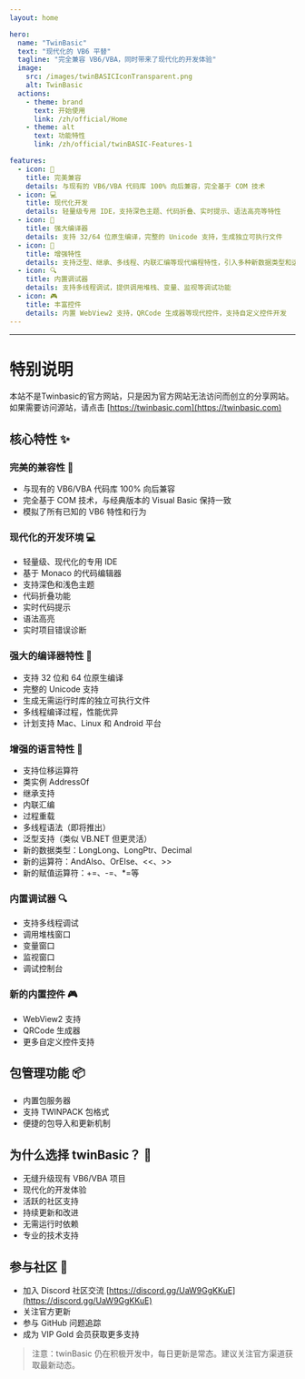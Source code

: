 ```yaml
---
layout: home

hero:
  name: "TwinBasic"
  text: "现代化的 VB6 平替"
  tagline: "完全兼容 VB6/VBA，同时带来了现代化的开发体验"
  image:
    src: /images/twinBASICIconTransparent.png
    alt: TwinBasic
  actions:
    - theme: brand
      text: 开始使用
      link: /zh/official/Home
    - theme: alt
      text: 功能特性
      link: /zh/official/twinBASIC-Features-1

features:
  - icon: 🤝
    title: 完美兼容
    details: 与现有的 VB6/VBA 代码库 100% 向后兼容，完全基于 COM 技术
  - icon: 💻
    title: 现代化开发
    details: 轻量级专用 IDE，支持深色主题、代码折叠、实时提示、语法高亮等特性
  - icon: 🔧
    title: 强大编译器
    details: 支持 32/64 位原生编译，完整的 Unicode 支持，生成独立可执行文件
  - icon: 🌟
    title: 增强特性
    details: 支持泛型、继承、多线程、内联汇编等现代编程特性，引入多种新数据类型和运算符
  - icon: 🔍
    title: 内置调试器
    details: 支持多线程调试，提供调用堆栈、变量、监视等调试功能
  - icon: 🎮
    title: 丰富控件
    details: 内置 WebView2 支持，QRCode 生成器等现代控件，支持自定义控件开发
---
```


---
# 特别说明

本站不是Twinbasic的官方网站，只是因为官方网站无法访问而创立的分享网站。
如果需要访问源站，请点击 [https://twinbasic.com](https://twinbasic.com)


## 核心特性 ✨

### 完美的兼容性 🤝
- 与现有的 VB6/VBA 代码库 100% 向后兼容
- 完全基于 COM 技术，与经典版本的 Visual Basic 保持一致
- 模拟了所有已知的 VB6 特性和行为

### 现代化的开发环境 💻
- 轻量级、现代化的专用 IDE
- 基于 Monaco 的代码编辑器
- 支持深色和浅色主题
- 代码折叠功能
- 实时代码提示
- 语法高亮
- 实时项目错误诊断

### 强大的编译器特性 🔧
- 支持 32 位和 64 位原生编译
- 完整的 Unicode 支持
- 生成无需运行时库的独立可执行文件
- 多线程编译过程，性能优异
- 计划支持 Mac、Linux 和 Android 平台

### 增强的语言特性 🌟
- 支持位移运算符
- 类实例 AddressOf
- 继承支持
- 内联汇编
- 过程重载
- 多线程语法（即将推出）
- 泛型支持（类似 VB.NET 但更灵活）
- 新的数据类型：LongLong、LongPtr、Decimal
- 新的运算符：AndAlso、OrElse、<<、>>
- 新的赋值运算符：+=、-=、*=等

### 内置调试器 🔍
- 支持多线程调试
- 调用堆栈窗口
- 变量窗口
- 监视窗口
- 调试控制台

### 新的内置控件 🎮
- WebView2 支持
- QRCode 生成器
- 更多自定义控件支持

## 包管理功能 📦
- 内置包服务器
- 支持 TWINPACK 包格式
- 便捷的包导入和更新机制

## 为什么选择 twinBasic？ 🤔
- 无缝升级现有 VB6/VBA 项目
- 现代化的开发体验
- 活跃的社区支持
- 持续更新和改进
- 无需运行时依赖
- 专业的技术支持

## 参与社区 👥
- 加入 Discord 社区交流 [https://discord.gg/UaW9GgKKuE](https://discord.gg/UaW9GgKKuE)
- 关注官方更新
- 参与 GitHub 问题追踪
- 成为 VIP Gold 会员获取更多支持

> 注意：twinBasic 仍在积极开发中，每日更新是常态。建议关注官方渠道获取最新动态。